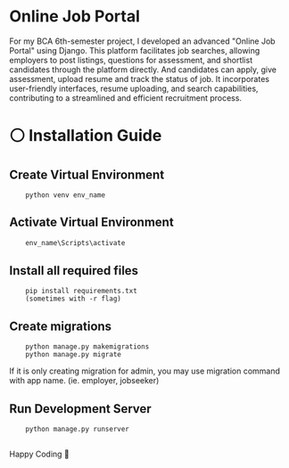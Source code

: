 # Online Job Portal
For my BCA 6th-semester project, I developed an advanced "Online Job Portal" using Django. This platform facilitates job searches, allowing employers to post listings, questions for assessment, and shortlist candidates through the platform directly. And candidates can apply, give assessment, upload resume and track the status of job. It incorporates user-friendly interfaces, resume uploading, and search capabilities, contributing to a streamlined and efficient recruitment process.

# ⚪ Installation Guide

## Create Virtual Environment
```shell
    python venv env_name
```

## Activate Virtual Environment
```py
    env_name\Scripts\activate
```

## Install all required files
```shell
    pip install requirements.txt
    (sometimes with -r flag)
```
## Create migrations
```shell
    python manage.py makemigrations
    python manage.py migrate
```
If it is only creating migration for admin, you may use migration command with app name. (ie. employer, jobseeker)

## Run Development Server
```shell
    python manage.py runserver
```


##

Happy Coding 🤞